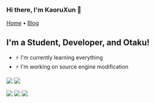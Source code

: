 ### Hi there, I'm KaoruXun 👋

[Home](https://github.com/cstom4994) •
[Blog](https://cstom4994.github.io)

## I'm a Student, Developer, and Otaku!

- :zap: I'm currently learning everything
- :zap: I'm working on source engine modification

![](https://img.shields.io/badge/Windows-0078D6?style=for-the-badge&logo=windows&logoColor=white)
![](https://img.shields.io/badge/CLion-000000?style=for-the-badge&logo=clion&logoColor=white)

![](https://img.shields.io/badge/-C++-1E90FF?style=flat-square&logo=c%2B%2B&logoColor=white)
![](https://img.shields.io/badge/TypeScript-007ACC?style=for-the-badge&logo=typescript&logoColor=white)
![](https://img.shields.io/badge/-Lua-2C2D72?style=flat-square&logo=lua&logoColor=white)

